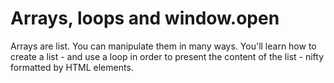 # Arrays, loops and window.open

Arrays are list. You can manipulate them in many ways. You'll learn how to create a list - and use a loop in order to present the content of the list - nifty formatted by HTML elements.
